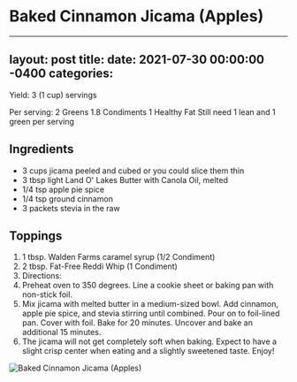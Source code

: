# Baked Cinnamon Jicama (Apples) 
---
layout: post
title: 
date:   2021-07-30 00:00:00 -0400
categories: 
---

Yield:
3 (1 cup) servings

Per serving:
2 Greens
1.8 Condiments
1 Healthy Fat
Still need 1 lean and 1 green per serving

## Ingredients
* 3 cups jicama peeled and cubed or you could slice them thin
* 3 tbsp light Land O' Lakes Butter with Canola Oil, melted
* 1/4 tsp apple pie spice
* 1/4 tsp ground cinnamon
* 3 packets stevia in the raw

## Toppings
1. 1 tbsp. Walden Farms caramel syrup (1/2 Condiment)
2. 2 tbsp. Fat-Free Reddi Whip (1 Condiment)
3. Directions:
4. Preheat oven to 350 degrees. Line a cookie sheet or baking pan with non-stick foil.
5. Mix jicama with melted butter in a medium-sized bowl. Add cinnamon, apple pie spice, and stevia stirring until combined. Pour on to foil-lined pan. Cover with foil. Bake for 20 minutes. Uncover and bake an additional 15 minutes.
6. The jicama will not get completely soft when baking. Expect to have a slight crisp center when eating and a slightly sweetened taste. Enjoy!

![Baked Cinnamon Jicama (Apples)](images/Baked%20Cinnamon%20Jicama%20(Apples).png)

